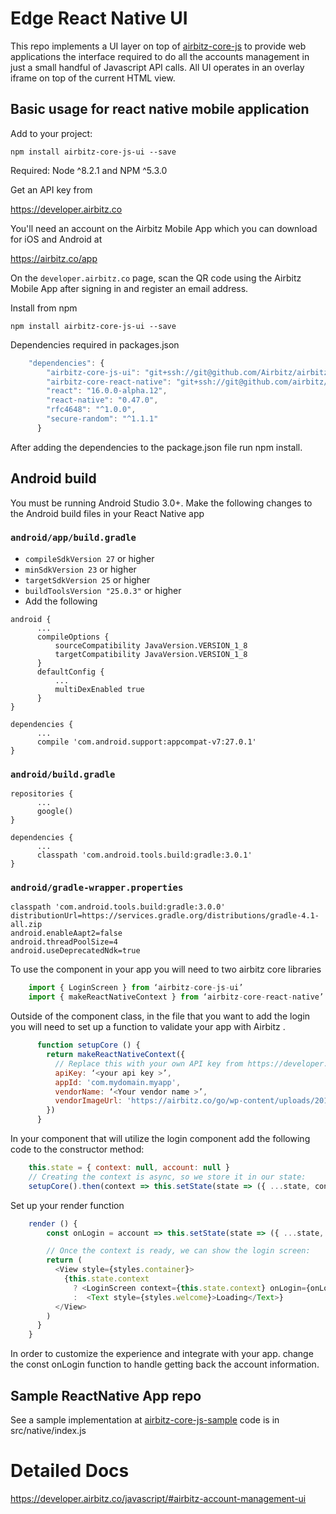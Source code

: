 # Edge React Native UI

This repo implements a UI layer on top of [airbitz-core-js](https://github.com/Airbitz/airbitz-core-js) to provide web applications the interface required to do all the accounts management in just a small handful of Javascript API calls. All UI operates in an overlay iframe on top of the current HTML view.

## Basic usage for react native mobile application

Add to your project:

`npm install airbitz-core-js-ui --save`

Required: Node ^8.2.1 and NPM ^5.3.0

Get an API key from

https://developer.airbitz.co

You'll need an account on the Airbitz Mobile App which you can download for iOS and Android at

https://airbitz.co/app

On the `developer.airbitz.co` page, scan the QR code using the Airbitz Mobile App after signing in and register an email address.

Install from npm

    npm install airbitz-core-js-ui --save
    
Dependencies required in packages.json
```javascript
    "dependencies": {
        "airbitz-core-js-ui": "git+ssh://git@github.com/Airbitz/airbitz-core-js-ui.git#react-native",
        "airbitz-core-react-native": "git+ssh://git@github.com/airbitz/airbitz-core-react-native.git",
        "react": "16.0.0-alpha.12",
        "react-native": "0.47.0",
        "rfc4648": "^1.0.0",
        "secure-random": "^1.1.1"
      }
```
After adding the dependencies to the package.json file run npm install. 

## Android build

You must be running Android Studio 3.0+. Make the following changes to the Android build files
in your React Native app

### `android/app/build.gradle`
  * `compileSdkVersion 27` or higher
  * `minSdkVersion 23` or higher
  * `targetSdkVersion 25` or higher
  * `buildToolsVersion "25.0.3"` or higher
  * Add the following

```
android {
      ...
      compileOptions {
          sourceCompatibility JavaVersion.VERSION_1_8
          targetCompatibility JavaVersion.VERSION_1_8
      }
      defaultConfig {
          ...
          multiDexEnabled true
      }
}

dependencies {
      ...
      compile 'com.android.support:appcompat-v7:27.0.1'
}
```

### `android/build.gradle`

```
repositories {
      ...
      google()
}

dependencies {
      ...
      classpath 'com.android.tools.build:gradle:3.0.1'
}
```

### `android/gradle-wrapper.properties`
```
classpath 'com.android.tools.build:gradle:3.0.0'
distributionUrl=https://services.gradle.org/distributions/gradle-4.1-all.zip
android.enableAapt2=false
android.threadPoolSize=4
android.useDeprecatedNdk=true
```


To use the component in your app you will need to two airbitz core libraries  
```javascript
    import { LoginScreen } from ‘airbitz-core-js-ui’
    import { makeReactNativeContext } from ‘airbitz-core-react-native’
```
Outside of the component class, in the file that you want to add the login you will need to set up a function to validate your app with Airbitz .
```javascript
      function setupCore () {
        return makeReactNativeContext({
          // Replace this with your own API key from https://developer.airbitz.co:
          apiKey: ‘<your api key >’,
          appId: 'com.mydomain.myapp',
          vendorName: ‘<Your vendor name >’,
          vendorImageUrl: 'https://airbitz.co/go/wp-content/uploads/2016/10/GenericEdgeLoginIcon.png'
        })
      } 
```
In your component that will utilize the login component add the following code to the constructor method:
```javascript
    this.state = { context: null, account: null }
    // Creating the context is async, so we store it in our state:
    setupCore().then(context => this.setState(state => ({ ...state, context })))
```
Set up your render function 
```javascript
    render () {
        const onLogin = account => this.setState(state => ({ ...state, account }))

        // Once the context is ready, we can show the login screen:
        return (
          <View style={styles.container}>
            {this.state.context
              ? <LoginScreen context={this.state.context} onLogin={onLogin} />
              :  <Text style={styles.welcome}>Loading</Text>}
          </View>
        )
      }
    }
```
In order to customize the experience and integrate with your app. change the const onLogin function to handle getting back the account information. 

## Sample ReactNative App repo

See a sample implementation at [airbitz-core-js-sample](https://github.com/Airbitz/airbitz-core-js-sample)
code is in src/native/index.js

# Detailed Docs

https://developer.airbitz.co/javascript/#airbitz-account-management-ui

